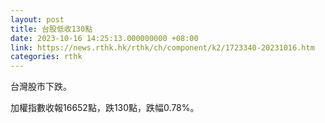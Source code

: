 ```yaml
---
layout: post
title: 台股低收130點
date: 2023-10-16 14:25:13.000000000 +08:00
link: https://news.rthk.hk/rthk/ch/component/k2/1723340-20231016.htm
categories: rthk
---
```


台灣股市下跌。

加權指數收報16652點，跌130點，跌幅0.78%。
